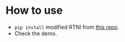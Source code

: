 # How to use

* `pip install` modified RTNI from [this repo](https://github.com/sami-b95/RTNI.git).
* Check the demo.